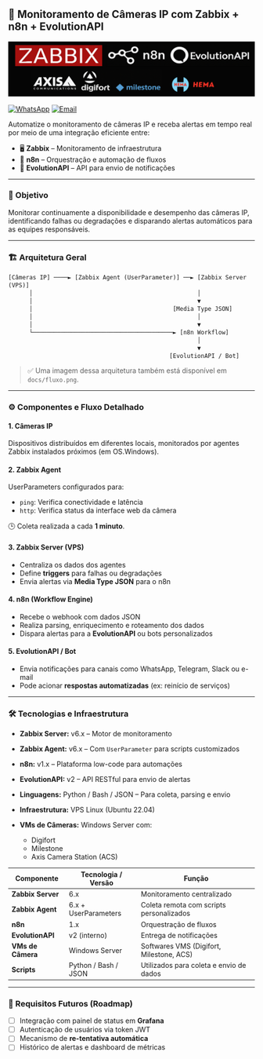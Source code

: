 ## 📸 Monitoramento de Câmeras IP com Zabbix + n8n + EvolutionAPI
<p align="center">
  <img src="assets/logo.png" alt="zabbix-cam-alert logo" width="900"/>
</p>

[![WhatsApp](https://img.shields.io/badge/WhatsApp-25D366?logo=whatsapp&logoColor=white)](https://wa.me/5515996122003)
[![Email](https://img.shields.io/badge/Email-D14836?logo=gmail&logoColor=white)](mailto:jhony.de.almeida@gmail.com)

Automatize o monitoramento de câmeras IP e receba alertas em tempo real por meio de uma integração eficiente entre:

- 🖥️ **Zabbix** – Monitoramento de infraestrutura
- 🔧 **n8n** – Orquestração e automação de fluxos
- 📲 **EvolutionAPI** – API para envio de notificações

---

### 🎯 Objetivo

Monitorar continuamente a disponibilidade e desempenho das câmeras IP, identificando falhas ou degradações e disparando alertas automáticos para as equipes responsáveis.

---

### 🏗 Arquitetura Geral

```text
[Câmeras IP] ────► [Zabbix Agent (UserParameter)] ──► [Zabbix Server (VPS)]
      │                                               │
      │                                               ▼
      │                                        [Media Type JSON]
      │                                               │
      │                                               ▼
      └────────────────────────────────────────► [n8n Workflow]
                                                      │
                                                      ▼
                                              [EvolutionAPI / Bot]
```

> ✅ Uma imagem dessa arquitetura também está disponível em `docs/fluxo.png`.

---

### ⚙️ Componentes e Fluxo Detalhado

#### 1. **Câmeras IP**  
Dispositivos distribuídos em diferentes locais, monitorados por agentes Zabbix instalados próximos (em OS.Windows).

#### 2. **Zabbix Agent**  
UserParameters configurados para:
- `ping`: Verifica conectividade e latência
- `http`: Verifica status da interface web da câmera

🕒 Coleta realizada a cada **1 minuto**.

#### 3. **Zabbix Server (VPS)**  
- Centraliza os dados dos agentes
- Define **triggers** para falhas ou degradações
- Envia alertas via **Media Type JSON** para o n8n

#### 4. **n8n (Workflow Engine)**  
- Recebe o webhook com dados JSON
- Realiza parsing, enriquecimento e roteamento dos dados
- Dispara alertas para a **EvolutionAPI** ou bots personalizados

#### 5. **EvolutionAPI / Bot**  
- Envia notificações para canais como WhatsApp, Telegram, Slack ou e-mail
- Pode acionar **respostas automatizadas** (ex: reinício de serviços)

---

### 🛠️ Tecnologias e Infraestrutura

- **Zabbix Server:** v6.x – Motor de monitoramento
- **Zabbix Agent:** v6.x – Com `UserParameter` para scripts customizados
- **n8n:** v1.x – Plataforma low-code para automações
- **EvolutionAPI:** v2 – API RESTful para envio de alertas
- **Linguagens:** Python / Bash / JSON – Para coleta, parsing e envio
- **Infraestrutura:** VPS Linux (Ubuntu 22.04)
- **VMs de Câmeras:** Windows Server com:
 
  - Digifort
  - Milestone
  - Axis Camera Station (ACS)

| Componente        | Tecnologia / Versão      | Função                                      |
|-------------------|--------------------------|---------------------------------------------|
| **Zabbix Server** | 6.x                      | Monitoramento centralizado                  |
| **Zabbix Agent**  | 6.x + UserParameters     | Coleta remota com scripts personalizados    |
| **n8n**           | 1.x                      | Orquestração de fluxos                      |
| **EvolutionAPI**  | v2 (interno)             | Entrega de notificações                     |
| **VMs de Câmera** | Windows Server           | Softwares VMS (Digifort, Milestone, ACS)    |
| **Scripts**       | Python / Bash / JSON     | Utilizados para coleta e envio de dados     |

---

### 📌 Requisitos Futuros (Roadmap)

- [ ] Integração com painel de status em **Grafana**
- [ ] Autenticação de usuários via token JWT
- [ ] Mecanismo de **re-tentativa automática**
- [ ] Histórico de alertas e dashboard de métricas
